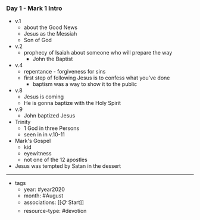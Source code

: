 ### Day 1 - Mark 1 Intro
- v.1
	- about the Good News
	- Jesus as the Messiah
	- Son of God
- v.2
	- prophecy of Isaiah about someone who will prepare the way
		- John the Baptist
- v.4
	- repentance - forgiveness for sins
	- first step of following Jesus is to confess what you've done
		- baptism was a way to show it to the public
- v.8
	- Jesus is coming 
	- He is gonna baptize with the Holy Spirit
- v.9
	- John baptized Jesus
- Trinity
	- 1 God in three Persons
	- seen in in v.10-11 
- Mark's Gospel
	- kid
	- eyewitness
	- not one of the 12 apostles
- Jesus was tempted by Satan in the dessert


---

- tags
	- year: #year2020
	- month: #August
	- associations: [[📋 Start]]
	- resource-type: #devotion

